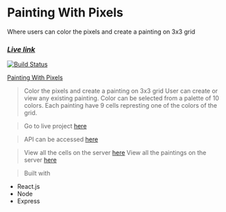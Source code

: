   # Painting With Pixels

  Where users can color the pixels and create a painting on 3x3 grid

  ### **_[Live link](https://afternoon-citadel-97734.herokuapp.com/)_**
  
  [![Build Status](https://travis-ci.org/supu4aqua/painting-with-pixels-app.png?branch=master)](https://travis-ci.org/supu4aqua/painting-with-pixels-app)
  

<a href="https://painting-with-pixels-app.mesupi.now.sh">Painting With Pixels</a>

> Color the pixels and create a painting on 3x3 grid
> User can create or view any existing painting. Color can be selected from a palette of 10 colors.
> Each painting have 9 cells represting one of the colors of the grid.

> Go to live project <a href="https://painting-with-pixels-app.mesupi.now.sh">here</a>

> API can be accessed <a href="https://afternoon-citadel-97734.herokuapp.com/">here</a>

> View all the cells on the server <a href="https://afternoon-citadel-97734.herokuapp.com/api/cells">here</a>
> View all the paintings on the server <a href="https://afternoon-citadel-97734.herokuapp.com/api/paintings">here</a>

> Built with 
  - React.js
  - Node
  - Express


